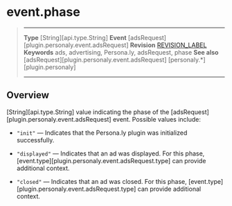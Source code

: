 # event.phase

> --------------------- ------------------------------------------------------------------------------------------
> __Type__              [String][api.type.String]
> __Event__             [adsRequest][plugin.personaly.event.adsRequest]
> __Revision__          [REVISION_LABEL](REVISION_URL)
> __Keywords__          ads, advertising, Persona.ly, adsRequest, phase
> __See also__			[adsRequest][plugin.personaly.event.adsRequest]
>						[personaly.*][plugin.personaly]
> --------------------- ------------------------------------------------------------------------------------------

## Overview

[String][api.type.String] value indicating the phase of the [adsRequest][plugin.personaly.event.adsRequest] event. Possible values include:

* `"init"` &mdash; Indicates that the Persona.ly plugin was initialized successfully.

* `"displayed"` &mdash; Indicates that an ad was displayed. For this phase, [event.type][plugin.personaly.event.adsRequest.type] can provide additional context.

* `"closed"` &mdash; Indicates that an ad was closed. For this phase, [event.type][plugin.personaly.event.adsRequest.type] can provide additional context.
